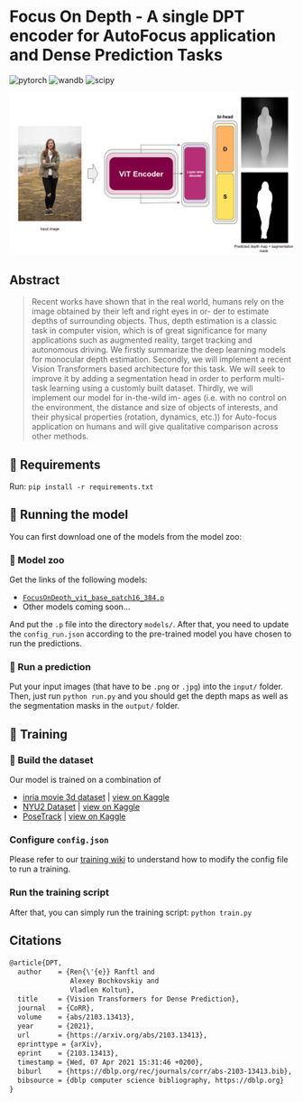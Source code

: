 # Focus On Depth - A single DPT encoder for AutoFocus application and Dense Prediction Tasks

![pytorch](https://img.shields.io/badge/pytorch-v1.10-green.svg?style=plastic)
![wandb](https://img.shields.io/badge/wandb-v0.12.10-blue.svg?style=plastic)
![scipy](https://img.shields.io/badge/scipy-v1.7.3-orange.svg?style=plastic)

<!-- ![presentation](https://i.ibb.co/rbySmMc/DL-FOD-POSTER-1.png) -->

<p align="center">
  <img src="images/pull_figure.png"/>
</p>

<!-- > Input image taken from: https://koboguide.com/how-to-improve-portrait-photography/ -->

## Abstract

> Recent works have shown that in the real world, humans
rely on the image obtained by their left and right eyes in or-
der to estimate depths of surrounding objects. Thus, depth
estimation is a classic task in computer vision, which is of
great significance for many applications such as augmented
reality, target tracking and autonomous driving. We firstly
summarize the deep learning models for monocular depth
estimation. Secondly, we will implement a recent Vision
Transformers based architecture for this task. We will seek
to improve it by adding a segmentation head in order to
perform multi-task learning using a customly built dataset.
Thirdly, we will implement our model for in-the-wild im-
ages (i.e. with no control on the environment, the distance
and size of objects of interests, and their physical properties
(rotation, dynamics, etc.)) for Auto-focus application on
humans and will give qualitative comparison across other
methods.


## :pushpin: Requirements

Run: ``` pip install -r requirements.txt ```

## :rocket: Running the model

You can first download one of the models from the model zoo:

### :bank: Model zoo

Get the links of the following models:

+ [```FocusOnDepth_vit_base_patch16_384.p```](https://drive.google.com/file/d/1Q7I777FW_dz5p5UlMsD6aktWQ1eyR1vN/view?usp=sharing)
+ Other models coming soon...

And put the ```.p``` file into the directory ```models/```. After that, you need to update the ```config_run.json``` according to the pre-trained model you have chosen to run the predictions.

### :dart: Run a prediction

Put your input images (that have to be ```.png``` or ```.jpg```) into the ```input/``` folder. Then, just run ```python run.py``` and you should get the depth maps as well as the segmentation masks in the ```output/``` folder.


## :hammer: Training

### :wrench: Build the dataset

Our model is trained on a combination of
+ [inria movie 3d dataset](https://www.di.ens.fr/willow/research/stereoseg/) | [view on Kaggle](https://www.kaggle.com/antocad/inria-fod/)
+ [NYU2 Dataset](https://cs.nyu.edu/~silberman/datasets/nyu_depth_v2.html) | [view on Kaggle](https://www.kaggle.com/antocad/nyuv2-fod)
+ [PoseTrack](https://posetrack.net/) | [view on Kaggle](https://www.kaggle.com/antocad/posetrack-fod)

### Configure ```config.json```

Please refer to our [training wiki](https://github.com/antocad/FocusOnDepth/wiki/Training-Wiki) to understand how to modify the config file to run a training.

### Run the training script
After that, you can simply run the training script: ```python train.py```


## Citations
```
@article{DPT,
  author    = {Ren{\'{e}} Ranftl and
               Alexey Bochkovskiy and
               Vladlen Koltun},
  title     = {Vision Transformers for Dense Prediction},
  journal   = {CoRR},
  volume    = {abs/2103.13413},
  year      = {2021},
  url       = {https://arxiv.org/abs/2103.13413},
  eprinttype = {arXiv},
  eprint    = {2103.13413},
  timestamp = {Wed, 07 Apr 2021 15:31:46 +0200},
  biburl    = {https://dblp.org/rec/journals/corr/abs-2103-13413.bib},
  bibsource = {dblp computer science bibliography, https://dblp.org}
}
```
